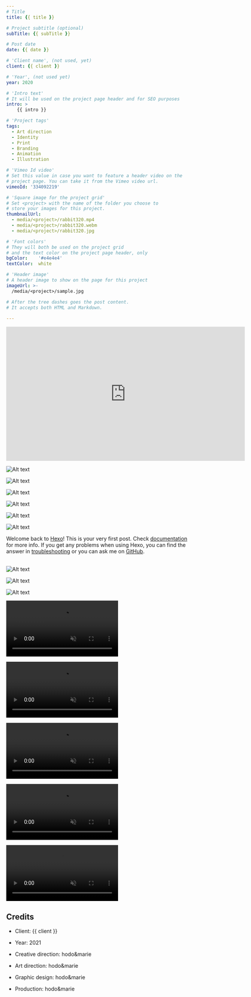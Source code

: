 ```yaml
---
# Title
title: {{ title }}

# Project subtitle (optional)
subTitle: {{ subTitle }}

# Post date
date: {{ date }}

# 'Client name', (not used, yet)
client: {{ client }}

# 'Year', (not used yet)
year: 2020

# 'Intro text'
# It will be used on the project page header and for SEO purposes
intro: >
	{{ intro }}

# 'Project tags'
tags:
  - Art direction
  - Identity
  - Print
  - Branding   
  - Animation
  - Illustration 

# 'Vimeo Id video'
# Set this value in case you want to feature a header video on the
# project page. You can take it from the Vimeo video url.
vimeoId: '334092219'

# 'Square image for the project grid'
# Set <project> with the name of the folder you choose to 
# store your images for this project.
thumbnailUrl:
  - media/<project>/rabbit320.mp4
  - media/<project>/rabbit320.webm
  - media/<project>/rabbit320.jpg

# 'Font colors' 
# They will both be used on the project grid
# and the text color on the project page header, only
bgColor:    '#e4e4e4' 
textColor:  white

# 'Header image'
# A header image to show on the page for this project
imageUrl: >-
  /media/<project>/sample.jpg

# After the tree dashes goes the post content.
# It accepts both HTML and Markdown.
  
---
```


<!-- Sample of a full size vimeo video inside the post -->
<!-- Pay attention to the use of 'gallery-1' class for a right separation with the  -->
<!-- next/previous element -->
<!-- Also, you may need to use 'embed-responsive' and 'embed-responsive-16by9'  -->
<!-- Others: 'embed-responsive-4by3', 'embed-responsive-1by1">', 'embed-responsive-21by9' -->
<!-- @see: https://getbootstrap.com/docs/4.0/utilities/embed/ -->
<div class="gallery gallery-1">
  <p class="embed-responsive embed-responsive-16by9"> 
    <iframe src="https://player.vimeo.com/video/343188343?color=000000" width="640" height="360" frameborder="0" allow="autoplay; fullscreen" allowfullscreen></iframe>
  </p>
</div>

<!-- This is a 3x gallery sample -->
<!-- Always add a linebreak between images -->
<!-- It needs three images between paragraph tags -->
<div class="gallery gallery-3">

![Alt text](http://placekitten.com/920/920 )

![Alt text](http://placekitten.com/910/910 )

![Alt text](http://placekitten.com/930/930 )

</div>


<!-- This is a 2x gallery sample -->
<!-- Always add a linebreak between images -->
<!-- It needs two images between paragraph tags -->
<div class="gallery gallery-2">

![Alt text](http://placekitten.com/650/420 )

![Alt text](http://placekitten.com/650/420 )


</div>


<!-- This is a 1x gallery sample -->
<!-- Always add a linebreak after the image -->
<!-- It needs one images between paragraph tags -->
<div class="gallery gallery-1">

![Alt text](http://placekitten.com/1330/600 )

</div>

<!-- For a proper separation with the next gallery, 
     you need to add a <br> tag after the last paragraph -->
Welcome back to [Hexo](https://hexo.io/)! This is your very first post. Check [documentation](https://hexo.io/docs/) for more info. If you get any problems when using Hexo, you can find the answer in [troubleshooting](https://hexo.io/docs/troubleshooting.html) or you can ask me on [GitHub](https://github.com/hexojs/hexo/issues).
<br><br>

<div class="gallery gallery-3">

![Alt text](http://placekitten.com/600/600 )

![Alt text](http://placekitten.com/800/800 )

![Alt text](http://placekitten.com/700/700 )

</div>



<!-- This is a 3x VIDEO gallery sample -->
<!-- Important to use 'gallery-video' class for optimization -->
<!-- Always add a linebreak between images -->
<!-- It needs three images between paragraph tags -->
<div class="gallery gallery-video gallery-3">

<p>
  <video playsinline="playsinline" muted>
      <source src="/media/sample/rabbit320.mp4" type="video/mp4">
      <source src="/media/sample/rabbit320.webm" type="video/webm">
  </video>
</p>

<p>
  <video playsinline="playsinline" muted>
      <source src="/media/sample/rabbit320.mp4" type="video/mp4">
      <source src="/media/sample/rabbit320.webm" type="video/webm">
  </video>
</p>

<p>
  <video playsinline="playsinline" muted>
      <source src="/media/sample/rabbit320.mp4" type="video/mp4">
      <source src="/media/sample/rabbit320.webm" type="video/webm">
  </video>
</p>

</div>


<!-- This is a 2x gallery VIDEO sample -->
<!-- Important to use 'gallery-video' class for optimization -->
<!-- Always add a linebreak between images -->
<!-- It needs two images between paragraph tags -->
<div class="gallery gallery-video gallery-2">

<p>
  <video playsinline="playsinline" muted>
      <source src="/media/sample/rabbit320.mp4" type="video/mp4">
      <source src="/media/sample/rabbit320.webm" type="video/webm">
  </video>
</p>

<p>
  <video playsinline="playsinline" muted>
      <source src="/media/sample/rabbit320.mp4" type="video/mp4">
      <source src="/media/sample/rabbit320.webm" type="video/webm">
  </video>
</p>


</div>


<!-- Sample credits secion -->
## Credits

* Client: {{ client }}
* Year: 2021


* Creative direction: hodo&marie
* Art direction: hodo&marie
* Graphic design: hodo&marie
* Production: hodo&marie